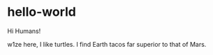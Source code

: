 # hello-world

Hi Humans!

w1ze here, I like turtles. I find Earth tacos far superior to that of Mars.
